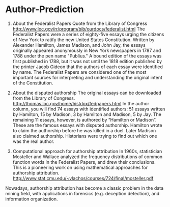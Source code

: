 # Author-Prediction

1. About the Federalist Papers
Quote from the Library of Congress http://www.loc.gov/rr/program/bib/ourdocs/federalist.html
The Federalist Papers were a series of eighty-five essays urging the citizens of New York to ratify the new United States Constitution. Written by Alexander Hamilton, James Madison, and John Jay, the essays originally appeared anonymously in New York newspapers in 1787 and 1788 under the pen name "Publius." A bound edition of the essays was first published in 1788, but it was not until the 1818 edition published by the printer Jacob Gideon that the authors of each essay were identified by name. The Federalist Papers are considered one of the most important sources for interpreting and understanding the original intent of the Constitution.

2. About the disputed authorship
The original essays can be downloaded from the Library of Congress. http://thomas.loc.gov/home/histdox/fedpapers.html
In the author column, you will find 74 essays with identified authors: 51 essays written by Hamilton, 15 by Madison, 3 by Hamilton and Madison, 5 by Jay. The remaining 11 essays, however, is authored by “Hamilton or Madison”. These are the famous essays with disputed authorship. Hamilton wrote to claim the authorship before he was killed in a duel. Later Madison also claimed authorship. Historians were trying to find out which one was the real author.

3. Computational approach for authorship attribution
In 1960s, statistician Mosteller and Wallace analyzed the frequency distributions of common function words in the Federalist Papers, and drew their conclusions. This is a pioneering work on using mathematical approaches for authorship attribution. http://www.stat.cmu.edu/~vlachos/courses/724/final/mosteller.pdf

Nowadays, authorship attribution has become a classic problem in the data mining field, with applications in forensics (e.g. deception detection), and information organization.
